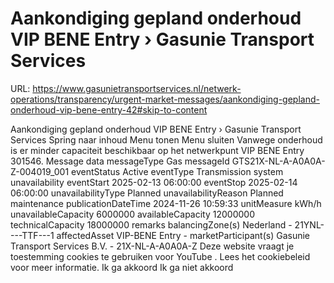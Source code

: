 # Aankondiging gepland onderhoud VIP BENE Entry › Gasunie Transport Services

URL: https://www.gasunietransportservices.nl/netwerk-operations/transparency/urgent-market-messages/aankondiging-gepland-onderhoud-vip-bene-entry-42#skip-to-content

Aankondiging gepland onderhoud VIP BENE Entry › Gasunie Transport Services
Spring naar inhoud
Menu tonen
Menu sluiten
Vanwege onderhoud is er minder
capaciteit
beschikbaar op het netwerkpunt VIP BENE Entry 301546.
Message data
messageType
Gas
messageId
GTS21X-NL-A-A0A0A-Z-004019_001
eventStatus
Active
eventType
Transmission system unavailability
eventStart
2025-02-13 06:00:00
eventStop
2025-02-14 06:00:00
unavailabilityType
Planned
unavailabilityReason
Planned maintenance
publicationDateTime
2024-11-26 10:59:33
unitMeasure
kWh/h
unavailableCapacity
6000000
availableCapacity
12000000
technicalCapacity
18000000
remarks
balancingZone(s)
Nederland - 21YNL----TTF---1
affectedAsset
VIP-BENE Entry -
marketParticipant(s)
Gasunie Transport Services
B.V. - 21X-NL-A-A0A0A-Z
Deze website vraagt je toestemming cookies te gebruiken voor
YouTube
. Lees het
cookiebeleid
voor meer informatie.
Ik ga akkoord
Ik ga niet akkoord